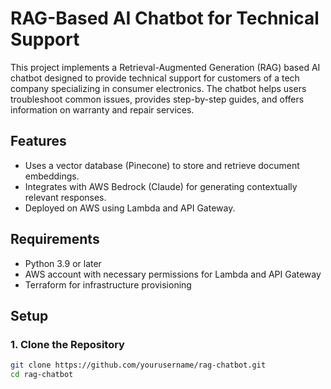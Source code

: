 # RAG-Based AI Chatbot for Technical Support

This project implements a Retrieval-Augmented Generation (RAG) based AI chatbot designed to provide technical support for customers of a tech company specializing in consumer electronics. The chatbot helps users troubleshoot common issues, provides step-by-step guides, and offers information on warranty and repair services.

## Features

- Uses a vector database (Pinecone) to store and retrieve document embeddings.
- Integrates with AWS Bedrock (Claude) for generating contextually relevant responses.
- Deployed on AWS using Lambda and API Gateway.
  
## Requirements

- Python 3.9 or later
- AWS account with necessary permissions for Lambda and API Gateway
- Terraform for infrastructure provisioning

## Setup

### 1. Clone the Repository

```bash
git clone https://github.com/yourusername/rag-chatbot.git
cd rag-chatbot
